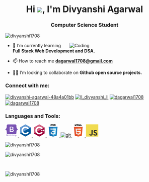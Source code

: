 <h1 align="center">Hi <img src="https://raw.githubusercontent.com/MartinHeinz/MartinHeinz/master/wave.gif" width="30px">, I'm Divyanshi Agarwal</h1>
<h3 align="center">Computer Science Student</h3>

<p align="left"> <img src="https://komarev.com/ghpvc/?username=divyanshi1708&label=Profile%20views&color=0e75b6&style=flat" alt="divyanshi1708" /> </p>

<img align="right" alt="Coding" width="300" src="https://cdn.dribbble.com/users/2646423/screenshots/5507196/computer.gif">

- 🌱 I’m currently learning **Full Stack Web Development and DSA.**

- 📫 How to reach me **dagarwal1708@gmail.com**

- 👨‍💻 I’m looking to collaborate on **Github open source projects.**

<h3 align="left">Connect with me:</h3>
<p align="left">
<a href="https://linkedin.com/in/divyanshi-agarwal-48a4a01bb" target="blank"><img align="center" src="https://raw.githubusercontent.com/rahuldkjain/github-profile-readme-generator/master/src/images/icons/Social/linked-in-alt.svg" alt="divyanshi-agarwal-48a4a01bb" height="30" width="40" /></a>
<a href="https://instagram.com/ll_divyanshi_ll" target="blank"><img align="center" src="https://raw.githubusercontent.com/rahuldkjain/github-profile-readme-generator/master/src/images/icons/Social/instagram.svg" alt="ll_divyanshi_ll" height="30" width="40" /></a>
<a href="https://www.hackerrank.com/dagarwal1708" target="blank"><img align="center" src="https://raw.githubusercontent.com/rahuldkjain/github-profile-readme-generator/master/src/images/icons/Social/hackerrank.svg" alt="dagarwal1708" height="30" width="40" /></a>
<a href="https://auth.geeksforgeeks.org/user/dagarwal1708" target="blank"><img align="center" src="https://raw.githubusercontent.com/rahuldkjain/github-profile-readme-generator/master/src/images/icons/Social/geeks-for-geeks.svg" alt="dagarwal1708" height="30" width="40" /></a>
</p>

<h3 align="left">Languages and Tools:</h3>
<p align="left"> <a href="https://getbootstrap.com" target="_blank" rel="noreferrer"> <img src="https://raw.githubusercontent.com/devicons/devicon/master/icons/bootstrap/bootstrap-plain-wordmark.svg" alt="bootstrap" width="40" height="40"/> </a> <a href="https://www.cprogramming.com/" target="_blank" rel="noreferrer"> <img src="https://raw.githubusercontent.com/devicons/devicon/master/icons/c/c-original.svg" alt="c" width="40" height="40"/> </a> <a href="https://www.w3schools.com/cpp/" target="_blank" rel="noreferrer"> <img src="https://raw.githubusercontent.com/devicons/devicon/master/icons/cplusplus/cplusplus-original.svg" alt="cplusplus" width="40" height="40"/> </a> <a href="https://www.w3schools.com/css/" target="_blank" rel="noreferrer"> <img src="https://raw.githubusercontent.com/devicons/devicon/master/icons/css3/css3-original-wordmark.svg" alt="css3" width="40" height="40"/> </a> <a href="https://git-scm.com/" target="_blank" rel="noreferrer"> <img src="https://www.vectorlogo.zone/logos/git-scm/git-scm-icon.svg" alt="git" width="40" height="40"/> </a> <a href="https://www.w3.org/html/" target="_blank" rel="noreferrer"> <img src="https://raw.githubusercontent.com/devicons/devicon/master/icons/html5/html5-original-wordmark.svg" alt="html5" width="40" height="40"/> </a> <a href="https://developer.mozilla.org/en-US/docs/Web/JavaScript" target="_blank" rel="noreferrer"> <img src="https://raw.githubusercontent.com/devicons/devicon/master/icons/javascript/javascript-original.svg" alt="javascript" width="40" height="40"/> </a> </p>


<p><img align="left" src="https://github-readme-stats.vercel.app/api/top-langs?username=divyanshi1708&show_icons=true&locale=en&layout=compact" alt="divyanshi1708" /></p>
<br>
<p>&nbsp;<img align="left" src="https://github-readme-stats.vercel.app/api?username=divyanshi1708&show_icons=true&locale=en" alt="divyanshi1708" /></p>
<br>
<p><img align="left" src="https://github-readme-streak-stats.herokuapp.com/?user=divyanshi1708&" alt="divyanshi1708" style="border:0px;margin:0px" /></p>

